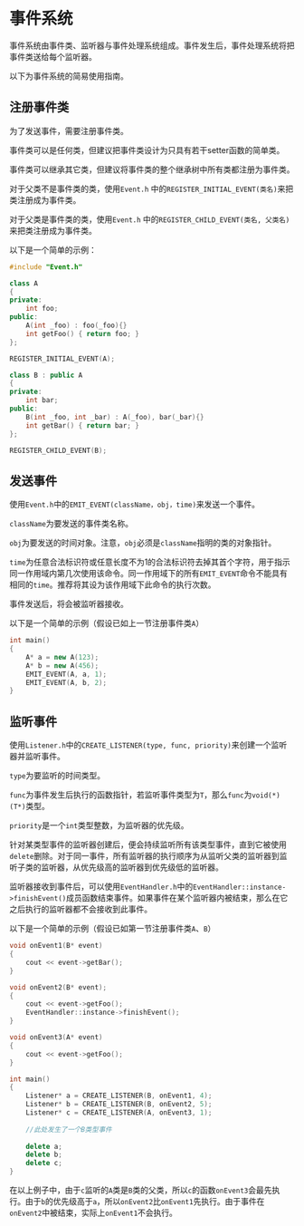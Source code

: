 # 事件系统

事件系统由事件类、监听器与事件处理系统组成。事件发生后，事件处理系统将把事件类送给每个监听器。

以下为事件系统的简易使用指南。

## 注册事件类

为了发送事件，需要注册事件类。

事件类可以是任何类，但建议把事件类设计为只具有若干setter函数的简单类。

事件类可以继承其它类，但建议将事件类的整个继承树中所有类都注册为事件类。

对于父类不是事件类的类，使用`Event.h` 中的`REGISTER_INITIAL_EVENT(类名)`来把类注册成为事件类。

对于父类是事件类的类，使用`Event.h` 中的`REGISTER_CHILD_EVENT(类名, 父类名)`来把类注册成为事件类。

以下是一个简单的示例：

```c++
#include "Event.h"

class A
{
private:
    int foo;
public:
    A(int _foo) : foo(_foo){}
    int getFoo() { return foo; }
};

REGISTER_INITIAL_EVENT(A);

class B : public A
{
private:
    int bar;
public:
    B(int _foo, int _bar) : A(_foo), bar(_bar){}
    int getBar() { return bar; }
};

REGISTER_CHILD_EVENT(B);
```

## 发送事件

使用`Event.h`中的`EMIT_EVENT(className，obj，time)`来发送一个事件。

`className`为要发送的事件类名称。

`obj`为要发送的时间对象。注意，`obj`必须是`className`指明的类的对象指针。

`time`为任意合法标识符或任意长度不为1的合法标识符去掉其首个字符，用于指示同一作用域内第几次使用该命令。同一作用域下的所有`EMIT_EVENT`命令不能具有相同的`time`。推荐将其设为该作用域下此命令的执行次数。

事件发送后，将会被监听器接收。

以下是一个简单的示例（假设已如上一节注册事件类`A`）

```c++
int main()
{
    A* a = new A(123);
    A* b = new A(456);
    EMIT_EVENT(A, a, 1);
    EMIT_EVENT(A, b, 2);
}
```

## 监听事件

使用`Listener.h`中的`CREATE_LISTENER(type, func, priority)`来创建一个监听器并监听事件。

`type`为要监听的时间类型。

`func`为事件发生后执行的函数指针，若监听事件类型为`T`，那么`func`为`void(*)(T*)`类型。

`priority`是一个`int`类型整数，为监听器的优先级。

针对某类型事件的监听器创建后，便会持续监听所有该类型事件，直到它被使用`delete`删除。对于同一事件，所有监听器的执行顺序为从监听父类的监听器到监听子类的监听器，从优先级高的监听器到优先级低的监听器。

监听器接收到事件后，可以使用`EventHandler.h`中的`EventHandler::instance->finishEvent()`成员函数结束事件。如果事件在某个监听器内被结束，那么在它之后执行的监听器都不会接收到此事件。

以下是一个简单的示例（假设已如第一节注册事件类`A`、`B`）

```c++
void onEvent1(B* event)
{
    cout << event->getBar();
}

void onEvent2(B* event);
{
    cout << event->getFoo();
    EventHandler::instance->finishEvent();
}

void onEvent3(A* event)
{
    cout << event->getFoo();
}

int main()
{
    Listener* a = CREATE_LISTENER(B, onEvent1, 4);
    Listener* b = CREATE_LISTENER(B, onEvent2, 5);
    Listener* c = CREATE_LISTENER(A, onEvent3, 1);
    
    //此处发生了一个B类型事件
    
    delete a;
    delete b;
    delete c;
}
```

在以上例子中，由于`c`监听的`A`类是`B`类的父类，所以`c`的函数`onEvent3`会最先执行。由于`b`的优先级高于`a`，所以`onEvent2`比`onEvent1`先执行。由于事件在`onEvent2`中被结束，实际上`onEvent1`不会执行。